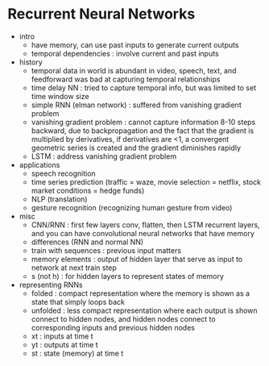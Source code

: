 # Recurrent Neural Networks

- intro
  - have memory, can use past inputs to generate current outputs
  - temporal dependencies : involve current and past inputs
- history
  - temporal data in world is abundant in video, speech, text, and feedforward was bad at capturing temporal relationships
  - time delay NN : tried to capture temporal info, but was limited to set time window size
  - simple RNN (elman network) : suffered from vanishing gradient problem
  - vanishing gradient problem : cannot capture information 8-10 steps backward, due to backpropagation and the fact that the gradient is multiplied by derivatives, if derivatives are <1, a convergent geometric series is created and the gradient diminishes rapidly
  - LSTM : address vanishing gradient problem
- applications
  - speech recognition
  - time series prediction (traffic = waze, movie selection = netflix, stock market conditions = hedge funds)
  - NLP (translation)
  - gesture recognition (recognizing human gesture from video)
- misc
  - CNN/RNN : first few layers conv, flatten, then LSTM recurrent layers, and you can have convolutional neural networks that have memory
  - differences (RNN and normal NN)
  - train with sequences : previous input matters
  - memory elements : output of hidden layer that serve as input to network at next train step
  - s (not h) : for hidden layers to represent states of memory
- representing RNNs
  - folded : compact representation where the memory is shown as a state that simply loops back
  - unfolded : less compact representation where each output is shown connect to hidden nodes, and hidden nodes connect to corresponding inputs and previous hidden nodes
  - xt : inputs at time t
  - yt : outputs at time t
  - st : state (memory) at time t
